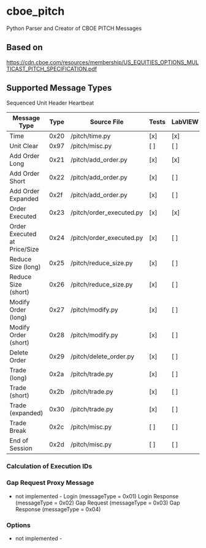 # cboe_pitch
Python Parser and Creator of CBOE PITCH Messages

## Based on
https://cdn.cboe.com/resources/membership/US_EQUITIES_OPTIONS_MULTICAST_PITCH_SPECIFICATION.pdf

## Supported Message Types


Sequenced Unit Header
Heartbeat

| Message Type                 | Type | Source File              | Tests | LabVIEW |
|------------------------------|------|--------------------------|-------|---------|
| Time                         | 0x20 | /pitch/time.py           | [x]   | [x]     |
| Unit Clear                   | 0x97 | /pitch/misc.py           | [ ]   | [ ]     |
| Add Order Long               | 0x21 | /pitch/add_order.py      | [x]   | [x]     |
| Add Order Short              | 0x22 | /pitch/add_order.py      | [x]   | [ ]     |
| Add Order Expanded           | 0x2f | /pitch/add_order.py      | [x]   | [ ]     |
| Order Executed               | 0x23 | /pitch/order_executed.py | [x]   | [x]     |
| Order Executed at Price/Size | 0x24 | /pitch/order_executed.py | [x]   | [ ]     |
| Reduce Size (long)           | 0x25 | /pitch/reduce_size.py    | [x]   | [ ]     |
| Reduce Size (short)          | 0x26 | /pitch/reduce_size.py    | [x]   | [ ]     |
| Modify Order (long)          | 0x27 | /pitch/modify.py         | [x]   | [ ]     |
| Modify Order (short)         | 0x28 | /pitch/modify.py         | [x]   | [ ]     |
| Delete Order                 | 0x29 | /pitch/delete_order.py   | [x]   | [ ]     |
| Trade (long)                 | 0x2a | /pitch/trade.py          | [x]   | [ ]     |
| Trade (short)                | 0x2b | /pitch/trade.py          | [x]   | [ ]     |
| Trade (expanded)             | 0x30 | /pitch/trade.py          | [x]   | [ ]     |
| Trade Break                  | 0x2c | /pitch/misc.py           | [ ]   | [ ]     |
| End of Session               | 0x2d | /pitch/misc.py           | [ ]   | [ ]     |

### Calculation of Execution IDs

### Gap Request Proxy Message
 - not implemented -
Login (messageType = 0x01)
Login Response (messageType = 0x02)
Gap Request (messageType = 0x03)
Gap Response (messageType = 0x04)

### Options
- not implemented -
